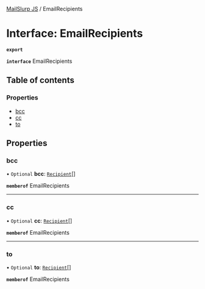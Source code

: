 [MailSlurp JS](../README.md) / EmailRecipients

# Interface: EmailRecipients

**`export`**

**`interface`** EmailRecipients

## Table of contents

### Properties

- [bcc](EmailRecipients.md#bcc)
- [cc](EmailRecipients.md#cc)
- [to](EmailRecipients.md#to)

## Properties

### bcc

• `Optional` **bcc**: [`Recipient`](Recipient.md)[]

**`memberof`** EmailRecipients

___

### cc

• `Optional` **cc**: [`Recipient`](Recipient.md)[]

**`memberof`** EmailRecipients

___

### to

• `Optional` **to**: [`Recipient`](Recipient.md)[]

**`memberof`** EmailRecipients

